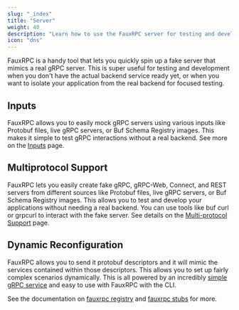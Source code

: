 ```yaml
---
slug: "_index"
title: "Server"
weight: 40
description: "Learn how to use the FauxRPC server for testing and development."
icon: "dns"
---
```


FauxRPC is a handy tool that lets you quickly spin up a fake server that mimics a real gRPC server. This is super useful for testing and development when you don't have the actual backend service ready yet, or when you want to isolate your application from the real backend for focused testing.

## Inputs
FauxRPC allows you to easily mock gRPC servers using various inputs like Protobuf files, live gRPC servers, or Buf Schema Registry images. This makes it simple to test gRPC interactions without a real backend. See more on the [Inputs](/docs/server/inputs/) page.

## Multiprotocol Support
FauxRPC lets you easily create fake gRPC, gRPC-Web, Connect, and REST servers from different sources like Protobuf files, live gRPC servers, or Buf Schema Registry images. This allows you to test and develop your applications without needing a real backend. You can use tools like buf curl or grpcurl to interact with the fake server. See details on the [Multi-protocol Support](/docs/server/multi-protocol-support/) page.

## Dynamic Reconfiguration

FauxRPC allows you to send it protobuf descriptors and it will mimic the services contained within those descriptors. This allows you to set up fairly complex scenarios dynamically. This is all powered by an incredibly [simple gRPC service](https://github.com/sudorandom/fauxrpc/blob/main/proto/registry/v1/registry_service.proto) and easy to use with FauxRPC with the CLI.

See the documentation on [fauxrpc registry](/docs/server/fauxrpc-registry) and [fauxrpc stubs](/docs/server/fauxrpc-registry/) for more.